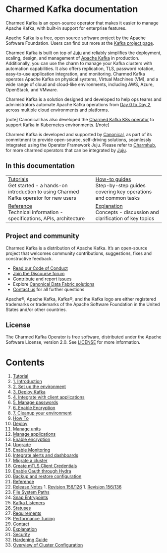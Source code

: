 # Charmed Kafka documentation

Charmed Kafka is an open-source operator that makes it easier to manage Apache Kafka, with built-in support for enterprise features. 

Apache Kafka is a free, open source software project by the Apache Software Foundation. Users can find out more at the [Kafka project page](https://kafka.apache.org).

Charmed Kafka is built on top of [Juju](https://juju.is/) and reliably simplifies the deployment, scaling, design, and management of [Apache Kafka](https://kafka.apache.org/) in production. Additionally, you can use the charm to manage your Kafka clusters with automation capabilities. It also offers replication, TLS, password rotation, easy-to-use application integration, and monitoring.
Charmed Kafka operates Apache Kafka on physical systems, Virtual Machines (VM), and a wide range of cloud and cloud-like environments, including AWS, Azure, OpenStack, and VMware. 

Charmed Kafka is a solution designed and developed to help ops teams and 
administrators automate Apache Kafka operations from [Day 0 to Day 2](https://codilime.com/blog/day-0-day-1-day-2-the-software-lifecycle-in-the-cloud-age/), across multiple cloud environments and platforms.

[note]
Canonical has also developed the [Charmed Kafka K8s operator](/t/charmed-kafka-k8s-documentation/10296) to support Kafka in Kubernetes environments.
[/note]

Charmed Kafka is developed and supported by [Canonical](https://canonical.com/), as part of its commitment to 
provide open-source, self-driving solutions, seamlessly integrated using the Operator Framework Juju. Please 
refer to [Charmhub](https://charmhub.io/), for more charmed operators that can be integrated by [Juju](https://juju.is/).

## In this documentation

| | |
|--|--|
|  [Tutorials](/t/charmed-kafka-tutorial-overview/10571)</br>  Get started - a hands-on introduction to using Charmed Kafka operator for new users </br> |  [How-to guides](/t/charmed-kafka-how-to-manage-units/10287) </br> Step-by-step guides covering key operations and common tasks |
| [Reference](https://charmhub.io/kafka/actions?channel=3/stable) </br> Technical information - specifications, APIs, architecture | [Explanation]() </br> Concepts - discussion and clarification of key topics  |

## Project and community

Charmed Kafka is a distribution of Apache Kafka. It’s an open-source project that welcomes community contributions, suggestions, fixes and constructive feedback.
- [Read our Code of Conduct](https://ubuntu.com/community/code-of-conduct)
- [Join the Discourse forum](/tag/kafka)
- [Contribute](https://github.com/canonical/kafka-operator/blob/main/CONTRIBUTING.md) and report [issues](https://github.com/canonical/kafka-operator/issues/new)
- Explore [Canonical Data Fabric solutions](https://canonical.com/data)
- [Contact us]([/t/13107) for all further questions

Apache®, Apache Kafka, Kafka®, and the Kafka logo are either registered trademarks or trademarks of the Apache Software Foundation in the United States and/or other countries.

## License

The Charmed Kafka Operator is free software, distributed under the Apache Software License, version 2.0. See [LICENSE](https://github.com/canonical/kafka-operator/blob/main/LICENSE) for more information.

# Contents

1. [Tutorial](tutorial)
  1. [1. Introduction](tutorial/t-overview.md)
  1. [2. Set up the environment](tutorial/t-setup-environment.md)
  1. [3. Deploy Kafka](tutorial/t-deploy.md)
  1. [4. Integrate with client applications](tutorial/t-relate-kafka.md)
  1. [5. Manage passwords](tutorial/t-manage-passwords.md)
  1. [6. Enable Encryption](tutorial/t-enable-encryption.md)
  1. [7. Cleanup your environment](tutorial/t-cleanup-environment.md)
1. [How To](how-to)
  1. [Deploy](how-to/h-deploy.md)
  1. [Manage units](how-to/h-manage-units.md)
  1. [Manage applications](how-to/h-manage-app.md)
  1. [Enable encryption](how-to/h-enable-encryption.md)
  1. [Upgrade](how-to/h-upgrade.md)
  1. [Enable Monitoring](how-to/h-enable-monitoring.md)
  1. [Integrate alerts and dashboards](how-to/h-integrate-alerts-dashboards.md)
  1. [Migrate a cluster](how-to/h-cluster-migration.md)
  1. [Create mTLS Client Credentials](how-to/h-create-mtls-client-credentials.md)
  1. [Enable Oauth through Hydra](how-to/h-enable-oauth.md)
  1. [Backup and restore configuration](how-to/h-backup-restore-configuration.md)
1. [Reference](reference)
  1. [Release Notes](reference/r-releases)
    1. [Revision 156/126](reference/r-releases/r-rev156_126.md)
    1. [Revision 156/136](reference/r-releases/r-rev156_136.md)
  1. [File System Paths](reference/r-file-system-paths.md)
  1. [Snap Entrypoints](reference/r-snap-entrypoints.md)
  1. [Kafka Listeners](reference/r-listeners.md)
  1. [Statuses](reference/r-statuses.md)
  1. [Requirements](reference/r-requirements.md)
  1. [Performance Tuning](reference/r-performance-tuning.md)
  1. [Contact](reference/r-contacts.md)
1. [Explanation](explanation)
  1. [Security](explanation/e-security.md)
  1. [Hardening Guide](explanation/e-hardening.md)
  1. [Overview of Cluster Configuration](explanation/e-cluster-configuration.md)